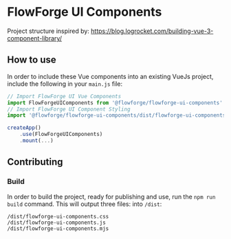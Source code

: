 # FlowForge UI Components

Project structure inspired by: https://blog.logrocket.com/building-vue-3-component-library/

## How to use

In order to include these Vue components into an existing VueJs project, include the following in your `main.js` file:

```javascript
// Import FlowForge UI Vue Components
import FlowForgeUIComponents from '@flowforge/flowforge-ui-components'
// Import FlowForge UI Component Styling
import '@flowforge/flowforge-ui-components/dist/flowforge-ui-components.css'

createApp()
    .use(FlowForgeUIComponents)
    .mount(...)

```

## Contributing

### Build

In order to build the project, ready for publishing and use, run the `npm run build` command. This will output three files: into `/dist`:

```
/dist/flowforge-ui-components.css
/dist/flowforge-ui-components.js
/dist/flowforge-ui-components.mjs
```
